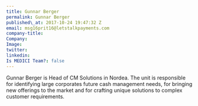 ```yaml
---
title: Gunnar Berger
permalink: Gunnar Berger
published\_at: 2017-10-24 19:47:32 Z
email: msg16prit16@letstalkpayments.com
company-title: 
Company: 
Image: 
twitter: 
linkedin: 
Is MEDICI Team?: false
---
```


Gunnar Berger is Head of CM Solutions in Nordea. The unit is responsible for identifying large corporates future cash management needs, for bringing new offerings to the market and for crafting unique solutions to complex customer requirements.